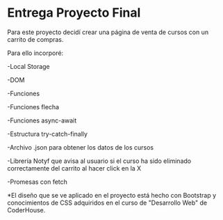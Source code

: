 # Entrega Proyecto Final

Para este proyecto decidí crear una página de venta de cursos con un carrito de compras.

Para ello incorporé:

-Local Storage

-DOM

-Funciones

-Funciones flecha

-Funciones async-await

-Estructura try-catch-finally

-Archivo .json para obtener los datos de los cursos

-Librería Notyf que avisa al usuario si el curso ha sido eliminado correctamente del carrito al hacer click en la X

-Promesas con fetch

\*El diseño que se ve aplicado en el proyecto está hecho con Bootstrap y conocimientos de CSS adquiridos en el curso de "Desarrollo Web" de CoderHouse.
